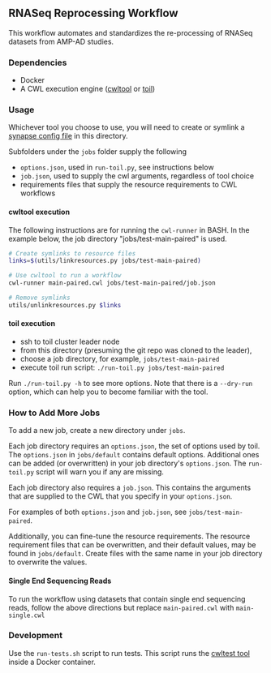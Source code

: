 
## RNASeq Reprocessing Workflow
This workflow automates and standardizes the re-processing of RNASeq datasets from AMP-AD studies. 

### Dependencies 
* Docker
* A CWL execution engine ([cwltool](https://github.com/common-workflow-language/cwltool) or [toil](https://toil.readthedocs.io/en/latest/))

### Usage
Whichever tool you choose to use, you will need to create or symlink a 
[synapse config file](https://docs.synapse.org/articles/client_configuration.html#customize-the-synapse-configuration-file)
in this directory.

Subfolders under the `jobs` folder supply the following
* `options.json`, used in `run-toil.py`, see instructions below
* `job.json`, used to supply the cwl arguments, regardless of tool choice
* requirements files that supply the resource requirements to CWL workflows

#### cwltool execution
The following instructions are for running the `cwl-runner` in BASH. In the
example below, the job directory "jobs/test-main-paired" is used.

```bash
# Create symlinks to resource files
links=$(utils/linkresources.py jobs/test-main-paired)

# Use cwltool to run a workflow
cwl-runner main-paired.cwl jobs/test-main-paired/job.json

# Remove symlinks
utils/unlinkresources.py $links
```

#### toil execution 

- ssh to toil cluster leader node
- from this directory (presuming the git repo was cloned to the leader),
- choose a job directory, for example, `jobs/test-main-paired`
- execute toil run script: `./run-toil.py jobs/test-main-paired`

Run `./run-toil.py -h` to see more options. Note that there is a `--dry-run`
option, which can help you to become familiar with the tool.

### How to Add More Jobs
To add a new job, create a new directory under `jobs`.

Each job directory requires an `options.json`, the set of options used by toil.
The `options.json` in `jobs/default` contains default options. Additional ones
can be added (or overwritten) in your job directory's `options.json`. The
`run-toil.py` script will warn you if any are missing.

Each job directory also requires a `job.json`. This contains the arguments that
are supplied to the CWL that you specify in your `options.json`.

For examples of both `options.json` and `job.json`, see `jobs/test-main-paired`.

Additionally, you can fine-tune the resource requirements. The resource 
requirement files that can be overwritten, and their default values, may be
found in `jobs/default`. Create files with the same name in your job directory
to overwrite the values.

#### Single End Sequencing Reads

To run the workflow using datasets that contain single end sequencing reads, follow the above directions but replace `main-paired.cwl` with `main-single.cwl`

### Development

Use the `run-tests.sh` script to run tests. This script runs the [cwltest tool](https://github.com/common-workflow-language/cwltest/) inside a Docker container.
